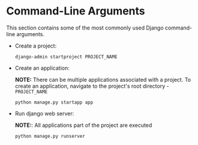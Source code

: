 # Command-Line Arguments

This section contains some of the most commonly used Django command-line arguments.

+ Create a project:

  `django-admin startproject PROJECT_NAME`

+ Create an application:

  **NOTE:** There can be multiple applications associated with a project. To create an application, navigate to the project's root directory - `PROJECT_NAME`

  `python manage.py startapp app`

+ Run django web server:

  **NOTE:**: All applications part of the project are executed

  `python manage.py runserver`
